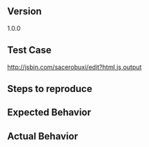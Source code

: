 <!--
Thank you for contributing!
-->

<!-- BUG TEMPLATE -->
## Version
1.0.0

## Test Case
http://jsbin.com/sacerobuxi/edit?html,js,output

## Steps to reproduce

## Expected Behavior

## Actual Behavior
